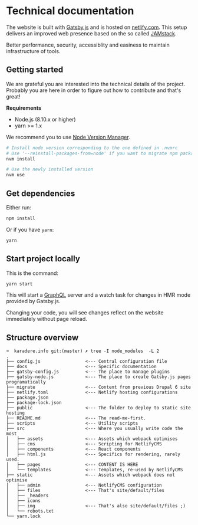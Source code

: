 # Technical documentation

The website is built with [Gatsby.js](https://www.gatsbyjs.org/) and is hosted on [netlify.com](https://www.netlify.com/). This setup delivers an improved web presence based on the so called [JAMstack](https://jamstack.org/).

Better performance, security, accessiblity and easiness to maintain infrastructure of tools.

## Getting started

We are grateful you are interested into the technical details of the project. Probably you are here in order to figure out how to contribute and that's great!

**Requirements**

- Node.js (8.10.x or higher)
- yarn >= 1.x

We recommend you to use [Node Version Manager](https://github.com/creationix/nvm).

```sh
# Install node version corresponding to the one defined in .nvmrc
# Use '--reinstall-packages-from=node' if you want to migrate npm packages from a previous version
nvm install

# Use the newly installed version
nvm use
```

## Get dependencies

Either run:

```sh
npm install
```

Or if you have `yarn`:

```sh
yarn
```

## Start project locally

This is the command:

```sh
yarn start
```

This will start a [GraphQL](https://graphql.org/learn/) server and a watch task for changes in HMR mode provided by Gatsby.js.

Changing your code, you will see changes reflect on the website immediately without page reload.

## Structure overview

```
➜  karadere.info git:(master) ✗ tree -I node_modules  -L 2
.
├── config.js                 <--- Central configuration file
├── docs                      <--- Specific documentation
├── gatsby-config.js          <--- The place to manage plugins
├── gatsby-node.js            <--- The place to create Gatsby.js pages programatically
├── migrate                   <--- Content from previous Drupal 6 site
├── netlify.toml              <--- Netlify hosting configurations
├── package.json
├── package-lock.json
├── public                    <--- The folder to deploy to static site hosting
├── README.md                 <--- The read-me-first.
├── scripts                   <--- Utility scripts
├── src                       <--- Where you usually write code the most
│   ├── assets                <--- Assets which webpack optimises
│   ├── cms                   <--- Scripting for NetlifyCMS
│   ├── components            <--- React components
│   ├── html.js               <--- Specifics for rendering, rarely used.
│   ├── pages                 <--- CONTENT IS HERE
│   └── templates             <--- Templates, re-used by NetlifyCMS
├── static                    <--- Assets which webpack does not optimise
│   ├── admin                 <--- NetlifyCMS configuration
│   ├── files                 <--- That's site/default/files
│   ├── _headers
│   ├── icons
│   ├── img                   <--- That's also site/default/files ;)
│   └── robots.txt
└── yarn.lock
```
